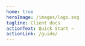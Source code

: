 ```yaml
---
home: true
heroImage: /images/logo.svg
tagline: Client docs
actionText: Quick Start →
actionLink: /guide/
---
```


<DocsLinks />
